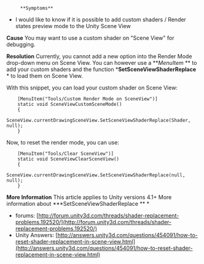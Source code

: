 
         **Symptoms**  

*   I would like to know if it is possible to add custom shaders / Render states preview mode to the Unity Scene View

 **Cause** 
You may want to use a custom shader on "Scene View" for debugging. 

 **Resolution** 
Currently, you cannot add a new option into the Render Mode drop-down menu on Scene View. You can however use a  ***MenuItem* **  to add your custom shaders and the function  ***SetSceneViewShaderReplace** *  to load them on Scene View.  

With this snippet, you can load your custom shader on Scene View: 

        [MenuItem("Tools/Custom Render Mode on SceneView")]
        static void SceneViewCustomSceneMode() 
        {
                 SceneView.currentDrawingSceneView.SetSceneViewShaderReplace(Shader, null);
        }

Now, to reset the render mode, you can use: 

        [MenuItem("Tools/Clear SceneView")]
        static void SceneViewClearSceneView() 
        {
                 SceneView.currentDrawingSceneView.SetSceneViewShaderReplace(null, null);
        }


 **More Information** 
This article applies to Unity versions 4.1+
More information about  ***SetSceneViewShaderReplace ** * 

*   forums: [http://forum.unity3d.com/threads/shader-replacement-problems.192520/](http://forum.unity3d.com/threads/shader-replacement-problems.192520/)
*   Unity Answers: [http://answers.unity3d.com/questions/454091/how-to-reset-shader-replacement-in-scene-view.html](http://answers.unity3d.com/questions/454091/how-to-reset-shader-replacement-in-scene-view.html)

      